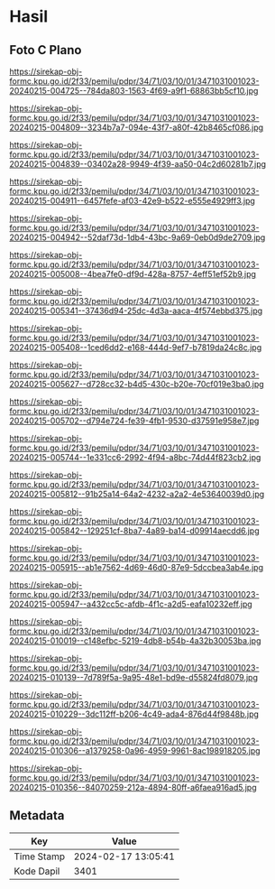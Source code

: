 # Hasil

## Foto C Plano

https://sirekap-obj-formc.kpu.go.id/2f33/pemilu/pdpr/34/71/03/10/01/3471031001023-20240215-004725--784da803-1563-4f69-a9f1-68863bb5cf10.jpg

https://sirekap-obj-formc.kpu.go.id/2f33/pemilu/pdpr/34/71/03/10/01/3471031001023-20240215-004809--3234b7a7-094e-43f7-a80f-42b8465cf086.jpg

https://sirekap-obj-formc.kpu.go.id/2f33/pemilu/pdpr/34/71/03/10/01/3471031001023-20240215-004839--03402a28-9949-4f39-aa50-04c2d60281b7.jpg

https://sirekap-obj-formc.kpu.go.id/2f33/pemilu/pdpr/34/71/03/10/01/3471031001023-20240215-004911--6457fefe-af03-42e9-b522-e555e4929ff3.jpg

https://sirekap-obj-formc.kpu.go.id/2f33/pemilu/pdpr/34/71/03/10/01/3471031001023-20240215-004942--52daf73d-1db4-43bc-9a69-0eb0d9de2709.jpg

https://sirekap-obj-formc.kpu.go.id/2f33/pemilu/pdpr/34/71/03/10/01/3471031001023-20240215-005008--4bea7fe0-df9d-428a-8757-4eff51ef52b9.jpg

https://sirekap-obj-formc.kpu.go.id/2f33/pemilu/pdpr/34/71/03/10/01/3471031001023-20240215-005341--37436d94-25dc-4d3a-aaca-4f574ebbd375.jpg

https://sirekap-obj-formc.kpu.go.id/2f33/pemilu/pdpr/34/71/03/10/01/3471031001023-20240215-005408--1ced6dd2-e168-444d-9ef7-b7819da24c8c.jpg

https://sirekap-obj-formc.kpu.go.id/2f33/pemilu/pdpr/34/71/03/10/01/3471031001023-20240215-005627--d728cc32-b4d5-430c-b20e-70cf019e3ba0.jpg

https://sirekap-obj-formc.kpu.go.id/2f33/pemilu/pdpr/34/71/03/10/01/3471031001023-20240215-005702--d794e724-fe39-4fb1-9530-d37591e958e7.jpg

https://sirekap-obj-formc.kpu.go.id/2f33/pemilu/pdpr/34/71/03/10/01/3471031001023-20240215-005744--1e331cc6-2992-4f94-a8bc-74d44f823cb2.jpg

https://sirekap-obj-formc.kpu.go.id/2f33/pemilu/pdpr/34/71/03/10/01/3471031001023-20240215-005812--91b25a14-64a2-4232-a2a2-4e53640039d0.jpg

https://sirekap-obj-formc.kpu.go.id/2f33/pemilu/pdpr/34/71/03/10/01/3471031001023-20240215-005842--129251cf-8ba7-4a89-ba14-d09914aecdd6.jpg

https://sirekap-obj-formc.kpu.go.id/2f33/pemilu/pdpr/34/71/03/10/01/3471031001023-20240215-005915--ab1e7562-4d69-46d0-87e9-5dccbea3ab4e.jpg

https://sirekap-obj-formc.kpu.go.id/2f33/pemilu/pdpr/34/71/03/10/01/3471031001023-20240215-005947--a432cc5c-afdb-4f1c-a2d5-eafa10232eff.jpg

https://sirekap-obj-formc.kpu.go.id/2f33/pemilu/pdpr/34/71/03/10/01/3471031001023-20240215-010019--c148efbc-5219-4db8-b54b-4a32b30053ba.jpg

https://sirekap-obj-formc.kpu.go.id/2f33/pemilu/pdpr/34/71/03/10/01/3471031001023-20240215-010139--7d789f5a-9a95-48e1-bd9e-d55824fd8079.jpg

https://sirekap-obj-formc.kpu.go.id/2f33/pemilu/pdpr/34/71/03/10/01/3471031001023-20240215-010229--3dc112ff-b206-4c49-ada4-876d44f9848b.jpg

https://sirekap-obj-formc.kpu.go.id/2f33/pemilu/pdpr/34/71/03/10/01/3471031001023-20240215-010306--a1379258-0a96-4959-9961-8ac198918205.jpg

https://sirekap-obj-formc.kpu.go.id/2f33/pemilu/pdpr/34/71/03/10/01/3471031001023-20240215-010356--84070259-212a-4894-80ff-a6faea916ad5.jpg


## Metadata

| Key        | Value               |
| ---------- | ------------------- |
| Time Stamp | 2024-02-17 13:05:41 |
| Kode Dapil | 3401                |



